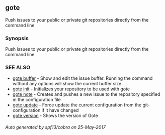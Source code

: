 ## gote

Push issues to your public or private git repositories directly from the command line

### Synopsis


Push issues to your public or private git repositories directly from the command line

### SEE ALSO
* [gote buffer](gote_buffer.md)	 - Show and edit the issue buffer. Running the command without any options will show the current buffer size
* [gote init](gote_init.md)	 - Initializes your repository to be used with gote
* [gote note](gote_note.md)	 - Creates and pushes a new issue to the repository specified in the configuration file
* [gote update](gote_update.md)	 - Force update the current configuration from the git-configuration if it have changed
* [gote version](gote_version.md)	 - Shows the version of Gote

###### Auto generated by spf13/cobra on 25-May-2017

